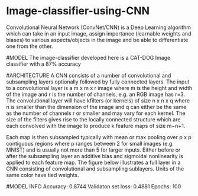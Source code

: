 # Image-classifier-using-CNN
 Convolutional Neural Network (ConvNet/CNN) is a Deep Learning algorithm which can take in an input image, assign importance (learnable weights and biases) to various aspects/objects in the image and be able to differentiate one from the other.
 
 
 #MODEL
 The image-classifier developed here is a CAT-DOG Image classifier with a 87% accuracy
 

#ARCHITECTURE
A CNN consists of a number of convolutional and subsampling layers optionally followed by fully connected layers. The input to a convolutional layer is a m x m x r image where m is the height and width of the image and r is the number of channels, e.g. an RGB image has r=3. The convolutional layer will have kfilters (or kernels) of size n x n x q where n is smaller than the dimension of the image and q can either be the same as the number of channels r or smaller and may vary for each kernel. The size of the filters gives rise to the locally connected structure which are each convolved with the image to produce k feature maps of size m−n+1.

Each map is then subsampled typically with mean or max pooling over p x p contiguous regions where p ranges between 2 for small images (e.g. MNIST) and is usually not more than 5 for larger inputs. Either before or after the subsampling layer an additive bias and sigmoidal nonlinearity is applied to each feature map. The figure below illustrates a full layer in a CNN consisting of convolutional and subsampling sublayers. Units of the same color have tied weights.


#MODEL INFO
 Accuracy: 0.8744
 Validaton set loss: 0.4881
 Epochs: 100
